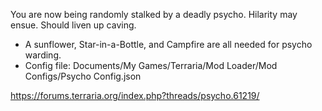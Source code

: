 You are now being randomly stalked by a deadly psycho. Hilarity may ensue. Should liven up caving.
* A sunflower, Star-in-a-Bottle, and Campfire are all needed for psycho warding.
* Config file: Documents/My Games/Terraria/Mod Loader/Mod Configs/Psycho Config.json

https://forums.terraria.org/index.php?threads/psycho.61219/